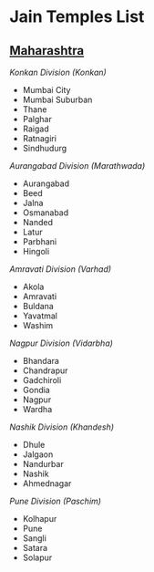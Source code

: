 # Jain Temples List

## [Maharashtra](/mh) 
_Konkan Division (Konkan)_
- Mumbai City
- Mumbai Suburban
- Thane
- Palghar
- Raigad
- Ratnagiri
- Sindhudurg

_Aurangabad Division (Marathwada)_
- Aurangabad
- Beed
- Jalna
- Osmanabad
- Nanded
- Latur
- Parbhani
- Hingoli

_Amravati Division (Varhad)_
- Akola
- Amravati
- Buldana
- Yavatmal
- Washim

_Nagpur Division (Vidarbha)_
- Bhandara
- Chandrapur
- Gadchiroli
- Gondia
- Nagpur
- Wardha

_Nashik Division (Khandesh)_
- Dhule
- Jalgaon
- Nandurbar
- Nashik
- Ahmednagar

_Pune Division (Paschim)_
- Kolhapur
- Pune
- Sangli
- Satara
- Solapur